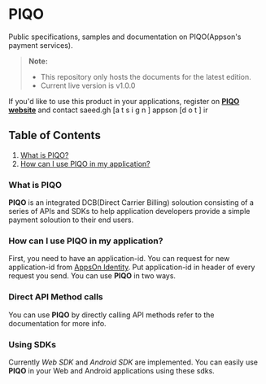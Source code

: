 # PIQO

Public specifications, samples and documentation on PIQO(Appson's payment services).

> **Note:**
> - This repository only hosts the documents for the latest edition.
> - Current live version is v1.0.0

If you'd like to use this product in your applications, register on [**PIQO website**][1] and contact saeed.gh [a t s i g n ] appson [d o t ] ir

## Table of Contents

1. [What is PIQO?](#what-is-piqo)
1. [How can I use PIQO in  my application?](#how-can-i-use-piqo-in-my-application)

### What is PIQO

**PIQO** is an integrated DCB(Direct Carrier Billing) soloution consisting of a series of APIs and SDKs to help application developers provide a simple payment soloution to their end users.

### How can I use PIQO in my application?

First, you need to have an application-id. You can request for new application-id from [AppsOn Identity][2]. Put application-id in header of every request you send.
You can use **PIQO** in two ways.

### Direct API Method calls

You can use **PIQO** by directly calling API methods refer to the documentation for more info.

### Using SDKs

Currently *Web SDK* and *Android SDK* are implemented. You can easily use **PIQO** in your Web and Android applications using these sdks.

[1]: http://piqo.ir/
[2]: https://github.com/appson/identity-public

